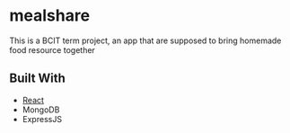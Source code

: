 # mealshare


This is a BCIT term project, an app that are supposed to bring homemade food resource together



## Built With

* [React](https://reactjs.org/) 
* MongoDB
* ExpressJS





